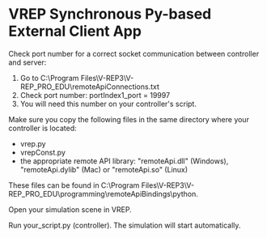 # VREP Synchronous Py-based External Client App

<p> Check port number for a correct socket communication between controller and server: </p>
<ol>
<li>Go to C:\Program Files\V-REP3\V-REP_PRO_EDU\remoteApiConnections.txt</li>
<li>Check port number: portIndex1_port = 19997</li>
<li>You will need this number on your controller's script.</li>
</ol>

<p>Make sure you copy the following files in the same directory where your controller is located:</p>
<ul>
<li>vrep.py</li>
<li>vrepConst.py</li>
<li>the appropriate remote API library: "remoteApi.dll" (Windows), "remoteApi.dylib" (Mac) or "remoteApi.so" (Linux)</li>
</ul>
<p>These files can be found in C:\Program Files\V-REP3\V-REP_PRO_EDU\programming\remoteApiBindings\python.</p>

<p>Open your simulation scene in VREP.</p>

<p>Run your_script.py (controller). The simulation will start automatically.</p>